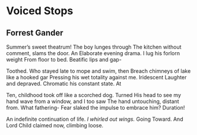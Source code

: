 # Voiced Stops
## Forrest Gander
Summer’s sweet theatrum! The boy lunges through
The kitchen without comment, slams the door. An
Elaborate evening drama. I lug his forlorn weight
From floor to bed. Beatific lips and gap-

Toothed. Who stayed late to mope and swim, then
Breach chimneys of lake like a hooked gar
Pressing his wet totality against me. Iridescent
Laughter and depraved. Chromatic his constant state. At

Ten, childhood took off like a scorched dog. Turned
His head to see my hand wave from a window, and I too saw
The hand untouching, distant from. What fathering-
Fear slaked the impulse to embrace him? Duration!

An indefinite continuation of life. _I whirled out wings._ Going
Toward. And Lord Child claimed now, climbing loose.